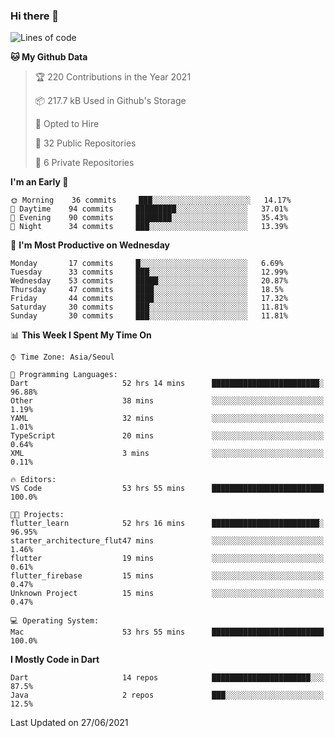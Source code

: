 ### Hi there 👋

<!--
**ska2519/ska2519** is a ✨ _special_ ✨ repository because its `README.md` (this file) appears on your GitHub profile.

Here are some ideas to get you started:

- 🔭 I’m currently working on ...
- 🌱 I’m currently learning ...
- 👯 I’m looking to collaborate on ...
- 🤔 I’m looking for help with ...
- 💬 Ask me about ...
- 📫 How to reach me: ...
- 😄 Pronouns: ...
- ⚡ Fun fact: ...
-->

<!--START_SECTION:waka-->
![Lines of code](https://img.shields.io/badge/From%20Hello%20World%20I%27ve%20Written-142248%20lines%20of%20code-blue)

**🐱 My Github Data** 

> 🏆 220 Contributions in the Year 2021
 > 
> 📦 217.7 kB Used in Github's Storage 
 > 
> 💼 Opted to Hire
 > 
> 📜 32 Public Repositories 
 > 
> 🔑 6 Private Repositories  
 > 
**I'm an Early 🐤** 

```text
🌞 Morning    36 commits     ███░░░░░░░░░░░░░░░░░░░░░░   14.17% 
🌆 Daytime    94 commits     █████████░░░░░░░░░░░░░░░░   37.01% 
🌃 Evening    90 commits     ████████░░░░░░░░░░░░░░░░░   35.43% 
🌙 Night      34 commits     ███░░░░░░░░░░░░░░░░░░░░░░   13.39%

```
📅 **I'm Most Productive on Wednesday** 

```text
Monday       17 commits     █░░░░░░░░░░░░░░░░░░░░░░░░   6.69% 
Tuesday      33 commits     ███░░░░░░░░░░░░░░░░░░░░░░   12.99% 
Wednesday    53 commits     █████░░░░░░░░░░░░░░░░░░░░   20.87% 
Thursday     47 commits     ████░░░░░░░░░░░░░░░░░░░░░   18.5% 
Friday       44 commits     ████░░░░░░░░░░░░░░░░░░░░░   17.32% 
Saturday     30 commits     ███░░░░░░░░░░░░░░░░░░░░░░   11.81% 
Sunday       30 commits     ███░░░░░░░░░░░░░░░░░░░░░░   11.81%

```


📊 **This Week I Spent My Time On** 

```text
⌚︎ Time Zone: Asia/Seoul

💬 Programming Languages: 
Dart                     52 hrs 14 mins      ████████████████████████░   96.88% 
Other                    38 mins             ░░░░░░░░░░░░░░░░░░░░░░░░░   1.19% 
YAML                     32 mins             ░░░░░░░░░░░░░░░░░░░░░░░░░   1.01% 
TypeScript               20 mins             ░░░░░░░░░░░░░░░░░░░░░░░░░   0.64% 
XML                      3 mins              ░░░░░░░░░░░░░░░░░░░░░░░░░   0.11%

🔥 Editors: 
VS Code                  53 hrs 55 mins      █████████████████████████   100.0%

🐱‍💻 Projects: 
flutter_learn            52 hrs 16 mins      ████████████████████████░   96.95% 
starter_architecture_flut47 mins             ░░░░░░░░░░░░░░░░░░░░░░░░░   1.46% 
flutter                  19 mins             ░░░░░░░░░░░░░░░░░░░░░░░░░   0.61% 
flutter_firebase         15 mins             ░░░░░░░░░░░░░░░░░░░░░░░░░   0.47% 
Unknown Project          15 mins             ░░░░░░░░░░░░░░░░░░░░░░░░░   0.47%

💻 Operating System: 
Mac                      53 hrs 55 mins      █████████████████████████   100.0%

```

**I Mostly Code in Dart** 

```text
Dart                     14 repos            ██████████████████████░░░   87.5% 
Java                     2 repos             ███░░░░░░░░░░░░░░░░░░░░░░   12.5%

```



 Last Updated on 27/06/2021
<!--END_SECTION:waka-->


